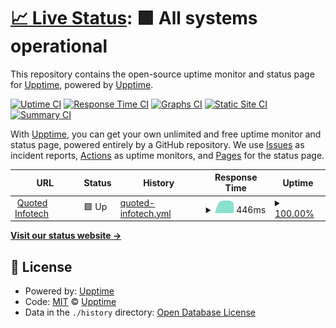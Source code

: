 # [📈 Live Status](https://upptime.github.io/upptime): <!--live status--> **🟩 All systems operational**

This repository contains the open-source uptime monitor and status page for [Upptime](https://upptime.js.org), powered by [Upptime](https://github.com/upptime/upptime).

[![Uptime CI](https://github.com/malik106/qst-client-status-all/workflows/Uptime%20CI/badge.svg)](https://github.com/malik106/qst-client-status-all/actions?query=workflow%3A%22Uptime+CI%22)
[![Response Time CI](https://github.com/malik106/qst-client-status-all/workflows/Response%20Time%20CI/badge.svg)](https://github.com/malik106/qst-client-status-all/actions?query=workflow%3A%22Response+Time+CI%22)
[![Graphs CI](https://github.com/malik106/qst-client-status-all/workflows/Graphs%20CI/badge.svg)](https://github.com/malik106/qst-client-status-all/actions?query=workflow%3A%22Graphs+CI%22)
[![Static Site CI](https://github.com/malik106/qst-client-status-all/workflows/Static%20Site%20CI/badge.svg)](https://github.com/malik106/qst-client-status-all/actions?query=workflow%3A%22Static+Site+CI%22)
[![Summary CI](https://github.com/malik106/qst-client-status-all/workflows/Summary%20CI/badge.svg)](https://github.com/malik106/qst-client-status-all/actions?query=workflow%3A%22Summary+CI%22)

With [Upptime](https://upptime.js.org), you can get your own unlimited and free uptime monitor and status page, powered entirely by a GitHub repository. We use [Issues](https://github.com/upptime/upptime/issues) as incident reports, [Actions](https://github.com/malik106/qst-client-status-all/actions) as uptime monitors, and [Pages](https://upptime.github.io/upptime) for the status page.

<!--start: status pages-->
<!-- This summary is generated by Upptime (https://github.com/upptime/upptime) -->
<!-- Do not edit this manually, your changes will be overwritten -->
<!-- prettier-ignore -->
| URL | Status | History | Response Time | Uptime |
| --- | ------ | ------- | ------------- | ------ |
| <img alt="" src="https://favicons.githubusercontent.com/www.quotedinfotech.com" height="13"> [Quoted Infotech](https://www.quotedinfotech.com) | 🟩 Up | [quoted-infotech.yml](https://github.com/quesst-technologies/qst-client-status-all/commits/HEAD/history/quoted-infotech.yml) | <details><summary><img alt="Response time graph" src="./graphs/quoted-infotech/response-time-week.png" height="20"> 446ms</summary><br><a href="https://quesst-technologies.github.io/qst-client-status-all/history/quoted-infotech"><img alt="Response time 446" src="https://img.shields.io/endpoint?url=https%3A%2F%2Fraw.githubusercontent.com%2Fquesst-technologies%2Fqst-client-status-all%2FHEAD%2Fapi%2Fquoted-infotech%2Fresponse-time.json"></a><br><a href="https://quesst-technologies.github.io/qst-client-status-all/history/quoted-infotech"><img alt="24-hour response time 324" src="https://img.shields.io/endpoint?url=https%3A%2F%2Fraw.githubusercontent.com%2Fquesst-technologies%2Fqst-client-status-all%2FHEAD%2Fapi%2Fquoted-infotech%2Fresponse-time-day.json"></a><br><a href="https://quesst-technologies.github.io/qst-client-status-all/history/quoted-infotech"><img alt="7-day response time 446" src="https://img.shields.io/endpoint?url=https%3A%2F%2Fraw.githubusercontent.com%2Fquesst-technologies%2Fqst-client-status-all%2FHEAD%2Fapi%2Fquoted-infotech%2Fresponse-time-week.json"></a><br><a href="https://quesst-technologies.github.io/qst-client-status-all/history/quoted-infotech"><img alt="30-day response time 446" src="https://img.shields.io/endpoint?url=https%3A%2F%2Fraw.githubusercontent.com%2Fquesst-technologies%2Fqst-client-status-all%2FHEAD%2Fapi%2Fquoted-infotech%2Fresponse-time-month.json"></a><br><a href="https://quesst-technologies.github.io/qst-client-status-all/history/quoted-infotech"><img alt="1-year response time 446" src="https://img.shields.io/endpoint?url=https%3A%2F%2Fraw.githubusercontent.com%2Fquesst-technologies%2Fqst-client-status-all%2FHEAD%2Fapi%2Fquoted-infotech%2Fresponse-time-year.json"></a></details> | <details><summary><a href="https://quesst-technologies.github.io/qst-client-status-all/history/quoted-infotech">100.00%</a></summary><a href="https://quesst-technologies.github.io/qst-client-status-all/history/quoted-infotech"><img alt="All-time uptime 100.00%" src="https://img.shields.io/endpoint?url=https%3A%2F%2Fraw.githubusercontent.com%2Fquesst-technologies%2Fqst-client-status-all%2FHEAD%2Fapi%2Fquoted-infotech%2Fuptime.json"></a><br><a href="https://quesst-technologies.github.io/qst-client-status-all/history/quoted-infotech"><img alt="24-hour uptime 100.00%" src="https://img.shields.io/endpoint?url=https%3A%2F%2Fraw.githubusercontent.com%2Fquesst-technologies%2Fqst-client-status-all%2FHEAD%2Fapi%2Fquoted-infotech%2Fuptime-day.json"></a><br><a href="https://quesst-technologies.github.io/qst-client-status-all/history/quoted-infotech"><img alt="7-day uptime 100.00%" src="https://img.shields.io/endpoint?url=https%3A%2F%2Fraw.githubusercontent.com%2Fquesst-technologies%2Fqst-client-status-all%2FHEAD%2Fapi%2Fquoted-infotech%2Fuptime-week.json"></a><br><a href="https://quesst-technologies.github.io/qst-client-status-all/history/quoted-infotech"><img alt="30-day uptime 100.00%" src="https://img.shields.io/endpoint?url=https%3A%2F%2Fraw.githubusercontent.com%2Fquesst-technologies%2Fqst-client-status-all%2FHEAD%2Fapi%2Fquoted-infotech%2Fuptime-month.json"></a><br><a href="https://quesst-technologies.github.io/qst-client-status-all/history/quoted-infotech"><img alt="1-year uptime 100.00%" src="https://img.shields.io/endpoint?url=https%3A%2F%2Fraw.githubusercontent.com%2Fquesst-technologies%2Fqst-client-status-all%2FHEAD%2Fapi%2Fquoted-infotech%2Fuptime-year.json"></a></details>

<!--end: status pages-->

[**Visit our status website →**](https://upptime.github.io/upptime)

## 📄 License

- Powered by: [Upptime](https://github.com/upptime/upptime)
- Code: [MIT](./LICENSE) © [Upptime](https://upptime.js.org)
- Data in the `./history` directory: [Open Database License](https://opendatacommons.org/licenses/odbl/1-0/)
